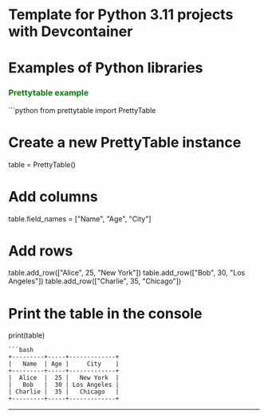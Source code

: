 # Template for Python 3.11 projects with Devcontainer


# Examples of Python libraries

<h3 style="color: green;">Prettytable example</h3>
```python
from prettytable import PrettyTable

# Create a new PrettyTable instance
table = PrettyTable()

# Add columns
table.field_names = ["Name", "Age", "City"]

# Add rows
table.add_row(["Alice", 25, "New York"])
table.add_row(["Bob", 30, "Los Angeles"])
table.add_row(["Charlie", 35, "Chicago"])

# Print the table in the console
print(table)
```
```bash
+---------+-----+-------------+
|   Name  | Age |     City    |
+---------+-----+-------------+
|  Alice  |  25 |   New York  |
|   Bob   |  30 | Los Angeles |
| Charlie |  35 |   Chicago   |
+---------+-----+-------------+
```
---
